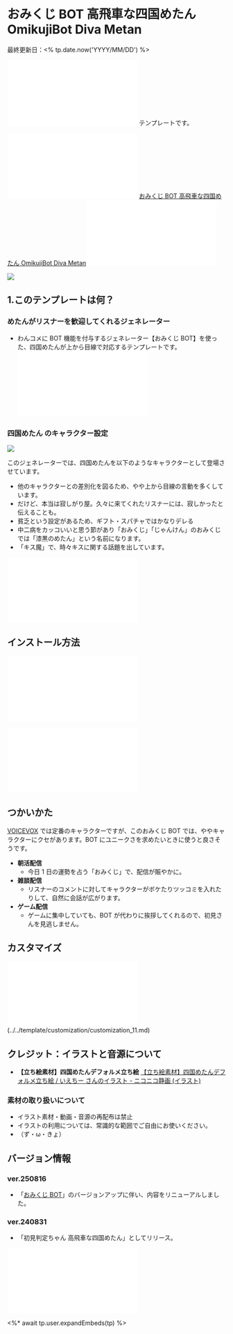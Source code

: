 # おみくじ BOT 高飛車な四国めたん OmikujiBot Diva Metan

最終更新日：<% tp.date.now('YYYY/MM/DD') %>

![](../../template/intro/intro_11.md) テンプレートです。

![](../../template/intro/intro_12.md) [おみくじ BOT 高飛車な四国めたん OmikujiBot Diva Metan](https://pintocuru.booth.pm/items/6058829)![](../../template/intro/intro_13.md)

![](../../template/intro/intro_21_hazimeni)

## 1.このテンプレートは何？

### めたんがリスナーを歓迎してくれるジェネレーター

- わんコメに BOT 機能を付与するジェネレーター【おみくじ BOT】を使った、四国めたんが上から目線で対応するテンプレートです。
![features_21_InfoOmikujiBotReadMe](../../template/features/features_21_InfoOmikujiBotReadMe.md)

### 四国めたん のキャラクター設定

![](images/happy.webp)

このジェネレーターでは、四国めたんを以下のようなキャラクターとして登場させています。

- 他のキャラクターとの差別化を図るため、やや上から目線の言動を多くしています。
- だけど、本当は寂しがり屋。久々に来てくれたリスナーには、寂しかったと伝えることも。
- 貧乏という設定があるため、ギフト・スパチャではかなりデレる
- 中二病をカッコいいと思う節があり「おみくじ」「じゃんけん」のおみくじでは「漆黒のめたん」という名前になります。
- 「キス魔」で、時々キスに関する話題を出しています。

![features_31_InfoCharacter](../../template/features/features_31_InfoCharacter.md)

## インストール方法

![Installation_41_GotoTemplate](../../template/installation/Installation_41_GotoTemplate.md)

![Installation_42_OmikujiWordParty](../../template/installation/Installation_42_OmikujiWordParty.md)

## つかいかた

[VOICEVOX](https://voicevox.hiroshiba.jp/) では定番のキャラクターですが、このおみくじ BOT では、ややキャラクターにクセがあります。BOT にユニークさを求めたいときに使うと良さそうです。

- **朝活配信**
	- 今日 1 日の運勢を占う「おみくじ」で、配信が賑やかに。
- **雑談配信**
	- リスナーのコメントに対してキャラクターがボケたりツッコミを入れたりして、自然に会話が広がります。
- **ゲーム配信**
	- ゲームに集中していても、BOT が代わりに挨拶してくれるので、初見さんを見逃しません。

## カスタマイズ

![](/template/customization/customization_11_illust.md)(../../template/customization/customization_11.md)

## クレジット：イラストと音源について

- **【立ち絵素材】四国めたんデフォルメ立ち絵**
   [【立ち絵素材】四国めたんデフォルメ立ち絵 / いえちー さんのイラスト - ニコニコ静画 (イラスト)](https://seiga.nicovideo.jp/seiga/im11022280)

### 素材の取り扱いについて

- イラスト素材・動画・音源の再配布は禁止
- イラストの利用については、常識的な範囲でご自由にお使いください。
- （ず・ω・きょ）

## バージョン情報

### ver.250816

- 「[おみくじ BOT](../OmikujiBot/README.md)」のバージョンアップに伴い、内容をリニューアルしました。

### ver.240831

- 「初見判定ちゃん 高飛車な四国めたん」としてリリース。

![credits_99_sesupin](../../template/credits/credits_99_sesupin.md)

<%* await tp.user.expandEmbeds(tp) %>